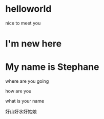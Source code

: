 # helloworld
nice to meet you
# I'm new here
# My name is Stephane



where are you going



how are you



what is your name

好山好水好姑娘